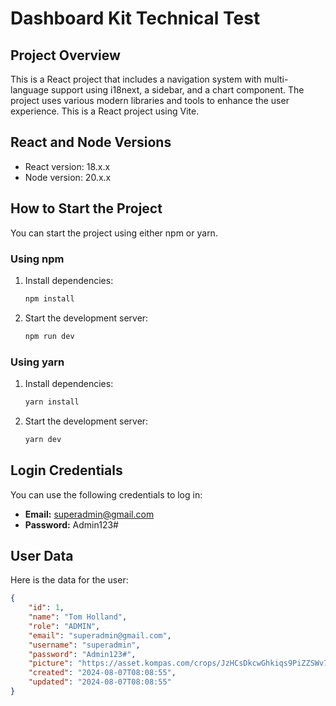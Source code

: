 # Dashboard Kit Technical Test

## Project Overview

This is a React project that includes a navigation system with multi-language support using i18next, a sidebar, and a chart component. The project uses various modern libraries and tools to enhance the user experience. This is a React project using Vite.

## React and Node Versions

- React version: 18.x.x
- Node version: 20.x.x

## How to Start the Project

You can start the project using either npm or yarn.

### Using npm

1. Install dependencies:
    ```bash
    npm install
    ```

2. Start the development server:
    ```bash
    npm run dev
    ```

### Using yarn

1. Install dependencies:
    ```bash
    yarn install
    ```

2. Start the development server:
    ```bash
    yarn dev
    ```

## Login Credentials

You can use the following credentials to log in:

- **Email:** superadmin@gmail.com
- **Password:** Admin123#

## User Data

Here is the data for the user:

```json
{
    "id": 1,
    "name": "Tom Holland",
    "role": "ADMIN",
    "email": "superadmin@gmail.com",
    "username": "superadmin",
    "password": "Admin123#",
    "picture": "https://asset.kompas.com/crops/JzHCsDkcwGhkiqs9PiZZSWv7I70=/0x0:1000x667/750x500/data/photo/2017/06/29/4244736280.jpg",
    "created": "2024-08-07T08:08:55",
    "updated": "2024-08-07T08:08:55"
}
